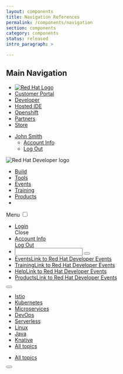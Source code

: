 ```yaml
---
layout: components
title: Navigation References
permalink: /components/navigation
section: components
category: components
status: released
intro_paragraph: >

---
```


## Main Navigation
<div class="rhd-l-rh-universal">
  <div class="pf-l-flex rhd-c-nav--rh-universal">
    <div class="pf-l-flex pf-m-grow pf-u-align-self-center">
      <nav class="pf-c-nav pf-m-start pf-m-end rhd-c-nav--rh-universal-links" aria-label="Local">
        <ul class="pf-c-nav__tertiary-list">
          <li class="pf-c-nav__item">
            <a href="#" class="pf-c-nav__link">
              <img class="pf-c-brand" alt="Red Hat Logo" src="https://developers.redhat.com/themes/custom/rhdp/images/branding/RHLogo_white.svg">
            </a>
          </li>
          <li class="pf-c-nav__item">
            <a href="#" class="pf-c-nav__link">
              Customer Portal
            </a>
          </li>
          <li class="pf-c-nav__item">
            <a href="#" class="pf-c-nav__link pf-m-current">
              Developer
            </a>
          </li>
          <li class="pf-c-nav__item">
            <a href="#" class="pf-c-nav__link">
              Hosted IDE
            </a>
          </li>
          <li class="pf-c-nav__item">
            <a href="#" class="pf-c-nav__link">
              Openshift
            </a>
          </li>
          <li class="pf-c-nav__item">
            <a href="#" class="pf-c-nav__link">
              Partners
            </a>
          </li>
          <li class="pf-c-nav__item">
            <a href="#" class="pf-c-nav__link">
              Store
            </a>
          </li>
        </ul>
      </nav>
    </div>
    <div class="pf-l-flex rhd-c-nav--rh-universal-login">
      <nav class="pf-c-nav" aria-label="Local">
        <ul class="pf-c-nav__tertiary-list">
          <li class="pf-c-nav__item pf-u-mr-0 login" style="display:none;">
            <a href="#" class="pf-c-nav__link">
              <span class="icon"><i class="fas fa-user"></i></span>Log In
            </a>
          </li>
          <li class="pf-c-nav__item pf-u-mr-0 logged-in">
            <a href="#" class="pf-c-nav__link">
              <span class="icon"><i class="fas fa-user"></i></span>John Smith<span class="icon"><i class="fal fa-angle-down"></i></span>
            </a>
            <ul>
              <li>
                <a href="#">Account Info</a>
              </li>
              <li>
                <a href="#">Log Out</a>
              </li>
            </ul>
          </li>
        </ul>
      </nav>
    </div>
  </div>
</div>
<!-- END OF RH UNIVERSAL NAV -->
<!-- START OF RHD  NAV -->
<div class="rhd-c-nav pf-l-flex">
  <div class="pf-l-flex pf-m-grow">
    <img class="pf-c-brand" src="https://developers.redhat.com/themes/custom/rhdp/logo.svg" alt="Red Hat Developer logo">
  </div>
  <div class="pf-l-flex">
    <nav class="pf-c-nav rhd-c-nav-desktop" aria-label="Local">
      <ul class="pf-c-nav__tertiary-list">
        <li class="pf-c-nav__item">
          <a href="#" class="pf-c-nav__link pf-m-current" aria-current="page">Build</a>
        </li>
        <li class="pf-c-nav__item">
          <a href="#" class="pf-c-nav__link">Tools</a>
        </li>
        <li class="pf-c-nav__item">
          <a href="#" class="pf-c-nav__link">Events</a>
        </li>
        <li class="pf-c-nav__item">
          <a href="#" class="pf-c-nav__link">Training</a>
        </li>
        <li class="pf-c-nav__item">
          <a href="#" class="pf-c-nav__link">Products</a>
        </li>
        <li class="pf-c-nav__item pf-u-mr-0">
          <a href="#" class="pf-u-display-inline-block pf-u-pt-md pf-u-pb-sm"><i class="fas fa-search"></i></a>
        </li>
      </ul>
    </nav>
    <!-- START OF MOBILE RHD NAV -->
    <div class="rhd-c-nav-mobile">
      <label for="toggle" class="hamburger">Menu <i class="far fa-bars"></i></label>
      <input type="checkbox" id="toggle">
      <nav class="mobile rhd-c-nav-dropdown">
        <ul class="pf-c-dropdown__menu" aria-labelledby="dropdown-navigation-menu">
          <li class="pf-u-display-flex pf-u-justify-content-space-between pf-u-px-md">
            <div>
              <a href=""><i class="fas fa-user"></i> Login</a>
            </div>
            <div>
              <label for="toggle" class="hamburger">Close <i class="fal fa-times-circle"></i></label>
            </div>
          </li>
          <li class="pf-u-display-flex pf-u-justify-content-space-between pf-u-px-md rhd-c-nav-dropdown__user-optns">
            <div>
              <a href="">Account Info</a>
            </div>
            <div>
              <a href="">Log Out</a>
            </div>
          </li>
          <li class="rhd-c-nav-dropdown__search">
            <div class="pf-c-input-group">
              <input class="pf-c-form-control" type="search" id="textInput11" name="textInput11" aria-label="search input example">
              <button class="pf-c-button pf-m-tertiary" type="button" aria-label="search button for search input">
                <i class="fas fa-search" aria-hidden="true"></i>
              </button>
            </div>
          </li>
          <li>
            <a href="#"><span>Events</span><span class="rhd-m-nav-description">Link to Red Hat Developer Events</span></a>
          </li>
          <li>
            <a href="#"><span>Training</span><span class="rhd-m-nav-description">Link to Red Hat Developer Events</span></a>
          </li>
          <li>
            <a href="#"><span>Help</span><span class="rhd-m-nav-description">Link to Red Hat Developer Events</span></a>
          </li>
          <li>
            <a href="#"><span>Products</span><span class="rhd-m-nav-description">Link to Red Hat Developer Events</span></a>
          </li>
        </ul>
      </nav>
    </div>
    <!-- END OF MOBILE RHD NAV -->
  </div>
</div>
<!-- END OF RHD NAV -->
<!-- START OF TOPICS NAV -->
<div class="pf-c-nav rhd-l-topics">
  <button class="pf-c-nav__scroll-button" aria-label="Scroll left">
    <i class="fas fa-angle-left" aria-hidden="true"></i>
  </button>
  <div class="pf-l-flex rhd-c-nav--topics-wrapper">
    <div class="pf-l-flex pf-m-grow">
      <nav class="pf-m-start pf-m-end rhd-c-nav--topics" aria-label="Local">
        <ul class="pf-c-nav__tertiary-list">
          <li class="pf-c-nav__item">
            <a href="#" class="pf-c-nav__link pf-m-current" aria-current="page">
              Istio
            </a>
          </li>
          <li class="pf-c-nav__item">
            <a href="#" class="pf-c-nav__link">
              Kubernetes
            </a>
          </li>
          <li class="pf-c-nav__item">
            <a href="#" class="pf-c-nav__link">
              Microservices
            </a>
          </li>
          <li class="pf-c-nav__item">
            <a href="#" class="pf-c-nav__link">
              DevOps
            </a>
          </li>
          <li class="pf-c-nav__item">
            <a href="#" class="pf-c-nav__link">
              Serverless
            </a>
          </li>
          <li class="pf-c-nav__item">
            <a href="#" class="pf-c-nav__link">
              Linux
            </a>
          </li>
          <li class="pf-c-nav__item">
            <a href="#" class="pf-c-nav__link">
              Java
            </a>
          </li>
          <li class="pf-c-nav__item">
            <a href="#" class="pf-c-nav__link">
              Knative
            </a>
          </li>
          <li class="pf-c-nav__item all-topics-inner">
            <a href="#" class="pf-c-nav__link">
              All topics <i class="fas fa-caret-right"></i>
            </a>
          </li>
        </ul>
      </nav>
    </div>
    <div class="pf-l-flex all-topics-outer">
      <nav class="pf-c-nav rhd-c-nav--topics" aria-label="Local">
        <ul class="pf-c-nav__tertiary-list">
          <li class="pf-c-nav__item pf-u-mr-0">
            <a href="#" class="pf-c-nav__link">
              All topics <i class="fas fa-caret-right"></i>
            </a>
          </li>
        </ul>
      </nav>
    </div>
  </div>
  <button class="pf-c-nav__scroll-button" aria-label="Scroll right">
    <i class="fas fa-angle-right" aria-hidden="true"></i>
  </button>
</div>
